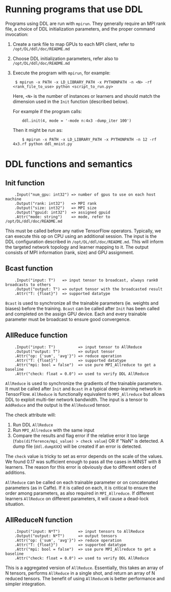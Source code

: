# Running programs that use DDL

Programs using DDL are run with `mpirun`. They generally require an MPI
rank file, a choice of DDL initialization parameters, and the proper
command invocation:

   1. Create a rank file to map GPUs to each MPI client, refer to
      `/opt/DL/ddl/doc/README.md`

   2. Choose DDL initialization parameters, refer also to 
      `/opt/DL/ddl/doc/README.md`

   3. Execute the program with `mpirun`, for example:

           $ mpirun -x PATH -x LD_LIBRARY_PATH -x PYTHONPATH -n <N> -rf <rank_file_to_use> python <script_to_run.py>

      Here, `<N>` is the number of instances or learners and should match the
      dimension used in the `Init` function (described below).
      
      For example if the program calls:
      
              ddl.init(4, mode = '-mode n:4x3 -dump_iter 100')
      
      Then it might be run as:
      
              $ mpirun -x PATH -x LD_LIBRARY_PATH -x PYTHONPATH -n 12 -rf 4x3.rf python ddl_mnist.py


# DDL functions and semantics

## Init function

        .Input("num_gpu: int32") => number of gpus to use on each host machine
        .Output("rank: int32")   => MPI rank
        .Output("size: int32")   => MPI size
        .Output("gpuid: int32")  => assigned gpuid
        .Attr("mode: string")    => mode, refer to /opt/DL/ddl/doc/README.md
 
This must be called before any native TensorFlow operators. Typically,
we can execute this op on CPU using an additional session. The input is
the DDL configuration described in `/opt/DL/ddl/doc/README.md`. This
will inform the targeted network topology and learner mapping to it. The
output consists of MPI information (rank, size) and GPU assignment.

## Bcast function

        .Input("input: T")   => input tensor to broadcast, always rank0 broadcasts to others
        .Output("output: T") => output tensor with the broadcasted result
        .Attr("T: {float}")  => supported datatype
 
`Bcast` is used to synchronize all the trainable parameters (ie. weights
and biases) before the training. `Bcast` can be called after `Init` has
been called and completed on the assign GPU device. Each and every
trainable parameter must be broadcast to ensure good convergence.
   
## AllReduce function

        .Input("input: T")          => input tensor to AllReduce
        .Output("output: T")        => output tensor
        .Attr("op: {'sum', 'avg'}") => reduce operation
        .Attr("T: {float}")         => supported datatype
        .Attr("mpi: bool = false")  => use pure MPI_Allreduce to get a baseline
        .Attr("check: float = 0.0") => used to verify DDL AllReduce

`AllReduce` is used to synchronize the gradients of the trainable
parameters. It must be called after `Init` and `Bcast` in a typical
deep-learning network in TensorFlow. `AllReduce` is functionally
equivalent to `MPI_Allreduce` but allows DDL to exploit multi-tier
network bandwidth. The input is a tensor to `AddReduce` and the output is
the `AllReduce`d tensor.

The check attribute will:

   1. Run DDL `AllReduce`
   2. Run `MPI_Allreduce` with the same input
   3. Compare the results and flag error if the relative error it too large
      (`fabs(difference/mpi_value) > check value`) OR if "NaN" is detected.
      A dump file (`ddl.dumpXXX`) will be created if an error is
      detected.

The `check` value is tricky to set as error depends on the scale of the
values. We found 0.17 was sufficient enough to pass all the cases in
MINST with 8 learners. The reason for this error is obviously due to
different orders of additions.

`AllReduce` can be called on each trainable parameter or on concatenated
parameters (as in Caffe). If it is called on each, it is critical to
ensure the order among parameters, as also required in `MPI_Allreduce`.
If different learners `AllReduce` on different parameters, it will cause
a dead-lock situation. 
    
## AllReduceN function

        .Input("input: N*T")        => input tensors to AllReduce
        .Output("output: N*T")      => output tensors
        .Attr("op: {'sum', 'avg'}") => reduce operation
        .Attr("T: {float}")         => supported datatype
        .Attr("mpi: bool = false")  => use pure MPI_Allreduce to get a baseline
        .Attr("check: float = 0.0") => used to verify DDL AllReduce
      
This is a aggregated version of `AllReduce`. Essentially, this takes an
array of N tensors, performs `AllReduce` in a single shot, and return an
array of N reduced tensors. The benefit of using `AllReduceN` is better
performance and simpler integration.      

